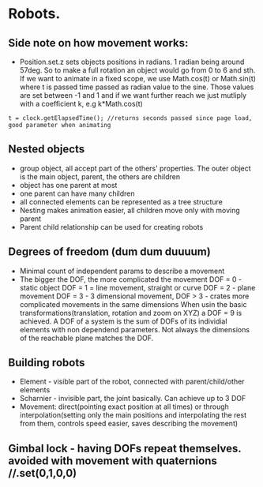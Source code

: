# Robots.

## Side note on how movement works:
- Position.set.z sets objects positions in radians. 1 radian being around 57deg. So to make a full rotation an object would go from 0 to 6 and sth. 
If we want to animate in a fixed scope, we use Math.cos(t) or Math.sin(t) where t is passed time passed as radian value to the sine. Those values are set between -1 and 1 and
if we want further reach we just mutliply with a coefficient k, e.g k*Math.cos(t)

``` t = clock.getElapsedTime(); //returns seconds passed since page load, good parameter when animating ```

## Nested objects
- group object, all accept part of the others' properties. The outer object is the main object, parent, the others are children
- object has one parent at most 
- one parent can have many children
- all connected elements can be represented as a tree structure 
- Nesting makes animation easier, all children move only with moving parent
- Parent child relationship can be used for creating robots

## Degrees of freedom (dum dum duuuum)
- Minimal count of independent params to describe a movement
- The bigger the DOF, the more complicated the movement
DOF = 0 - static object
DOF = 1 = line movement, straight or curve
DOF = 2 - plane movement
DOF = 3 - 3 dimensional movement, 
DOF > 3 - crates more complicated movements in the same dimensions
When usin the basic transformations(translation, rotation and zoom on XYZ) a DOF = 9 is achieved.
A DOF of a system is the sum of DOFs of its individial elements with non dependend parameters.
Not always the dimensions of the reachable plane matches the DOF.

## Building robots
- Element - visible part of the robot, connected with parent/child/other elements
- Scharnier - invisible part, the joint basically. Can achieve up to 3 DOF
- Movement: direct(pointing exact position at all times) or through interpolation(setting only the main positions and interpolating the rest from them, controls speed easier, saves describing the movement)

## Gimbal lock - having DOFs repeat themselves. avoided with movement with quaternions //.set(0,1,0,0)





